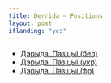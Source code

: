 ```yaml
---
title: Derrida — Positions
layout: post
iflanding: "yes"
---
```


 - [Дэрыда. Пазіцыі (бел)](Derrida/Positions-be)
 - [Дэрыда. Пазіцыі (укр)](Derrida/Positions-uk)
 - [Дэрыда. Пазіцыі (фр)](Derrida/Positions-fr)

